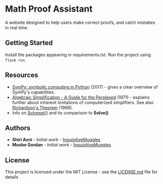 # Math Proof Assistant

A website designed to help users make correct proofs, and catch mistakes in real time.

## Getting Started

Install the packages appearing in requirements.txt.
Run the project using `flask run`.

## Resources

* [SymPy: symbolic computing in Python](https://peerj.com/articles/cs-103/) (2017) - gives a clear overview of SymPy's capabilities.
* [Algebraic Simplification - A Guide for the Perplexed](http://citeseerx.ist.psu.edu/viewdoc/download?doi=10.1.1.137.7024&rep=rep1&type=pdf) (1971) - explains further about inherent limitations of computerized simplifiers. See also [Richardson's Theorem](https://en.wikipedia.org/wiki/Richardson%27s_theorem) (1968).
* Info on [Solveset()](https://docs.sympy.org/latest/modules/solvers/solveset.html) and its comparison to **Solve()**

## Authors

* **Shiri Avni** - *Initial work* - [InquisitiveMuggles](www.inquisitivemuggles.com)
* **Moshe Gordan** - *Initial work* - [InquisitiveMuggles](www.inquisitivemuggles.com)

## License

This project is licensed under the MIT License - see the [LICENSE.md](LICENSE.md) file for details





